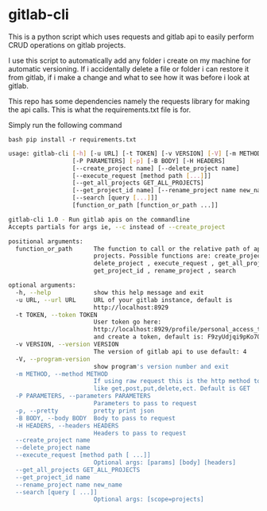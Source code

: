 # gitlab-cli

This is a python script which uses requests and gitlab api to easily perform CRUD operations on gitlab projects.

I use this script to automatically add any folder i create on my machine for automatic versioning.  If i accidentally
delete a file or folder i can restore it from gitlab, if i make a change and what to see how it was before i look at 
gitlab.  

This repo has some dependencies namely the requests library for making the api calls.  This is what the requirements.txt 
file is for.

Simply run the following command

``bash
pip install -r requirements.txt
``

```bash
usage: gitlab-cli [-h] [-u URL] [-t TOKEN] [-v VERSION] [-V] [-m METHOD]
                  [-P PARAMETERS] [-p] [-B BODY] [-H HEADERS]
                  [--create_project name] [--delete_project name]
                  [--execute_request [method path [...]]]
                  [--get_all_projects GET_ALL_PROJECTS]
                  [--get_project_id name] [--rename_project name new_name]
                  [--search [query [...]]]
                  [function_or_path [function_or_path ...]]

gitlab-cli 1.0 - Run gitlab apis on the commandline
Accepts partials for args ie, --c instead of --create_project

positional arguments:
  function_or_path      The function to call or the relative path of api ie
                        projects. Possible functions are: create_project ,
                        delete_project , execute_request , get_all_projects ,
                        get_project_id , rename_project , search

optional arguments:
  -h, --help            show this help message and exit
  -u URL, --url URL     URL of your gitlab instance, default is
                        http://localhost:8929
  -t TOKEN, --token TOKEN
                        User token go here:
                        http://localhost:8929/profile/personal_access_tokens
                        and create a token, default is: F9zyUdjqi9pKo7QswLKu
  -v VERSION, --version VERSION
                        The version of gitlab api to use default: 4
  -V, --program-version
                        show program's version number and exit
  -m METHOD, --method METHOD
                        If using raw request this is the http method to use
                        like get,post,put,delete,ect. Default is GET
  -P PARAMETERS, --parameters PARAMETERS
                        Parameters to pass to request
  -p, --pretty          pretty print json
  -B BODY, --body BODY  Body to pass to request
  -H HEADERS, --headers HEADERS
                        Headers to pass to request
  --create_project name
  --delete_project name
  --execute_request [method path [ ...]]
                        Optional args: [params] [body] [headers]
  --get_all_projects GET_ALL_PROJECTS
  --get_project_id name
  --rename_project name new_name
  --search [query [ ...]]
                        Optional args: [scope=projects]

```